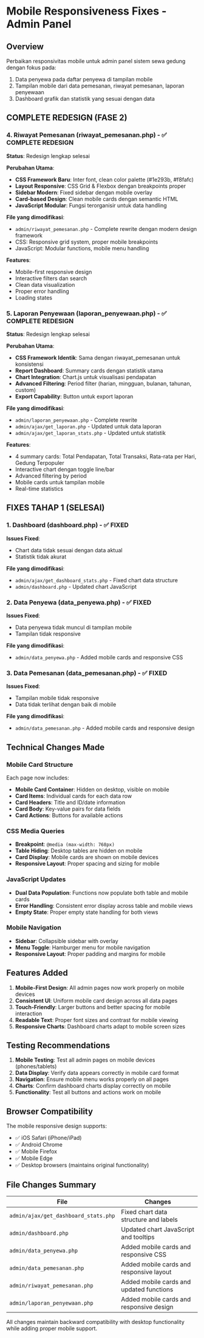 # Mobile Responsiveness Fixes - Admin Panel

## Overview
Perbaikan responsivitas mobile untuk admin panel sistem sewa gedung dengan fokus pada:
1. Data penyewa pada daftar penyewa di tampilan mobile
2. Tampilan mobile dari data pemesanan, riwayat pemesanan, laporan penyewaan
3. Dashboard grafik dan statistik yang sesuai dengan data

## COMPLETE REDESIGN (FASE 2)

### 4. Riwayat Pemesanan (riwayat_pemesanan.php) - ✅ COMPLETE REDESIGN
**Status**: Redesign lengkap selesai

**Perubahan Utama**:
- **CSS Framework Baru**: Inter font, clean color palette (#1e293b, #f8fafc)
- **Layout Responsive**: CSS Grid & Flexbox dengan breakpoints proper
- **Sidebar Modern**: Fixed sidebar dengan mobile overlay
- **Card-based Design**: Clean mobile cards dengan semantic HTML
- **JavaScript Modular**: Fungsi terorganisir untuk data handling

**File yang dimodifikasi**:
- `admin/riwayat_pemesanan.php` - Complete rewrite dengan modern design framework
- CSS: Responsive grid system, proper mobile breakpoints
- JavaScript: Modular functions, mobile menu handling

**Features**:
- Mobile-first responsive design
- Interactive filters dan search
- Clean data visualization
- Proper error handling
- Loading states

### 5. Laporan Penyewaan (laporan_penyewaan.php) - ✅ COMPLETE REDESIGN  
**Status**: Redesign lengkap selesai

**Perubahan Utama**:
- **CSS Framework Identik**: Sama dengan riwayat_pemesanan untuk konsistensi
- **Report Dashboard**: Summary cards dengan statistik utama
- **Chart Integration**: Chart.js untuk visualisasi pendapatan
- **Advanced Filtering**: Period filter (harian, mingguan, bulanan, tahunan, custom)
- **Export Capability**: Button untuk export laporan

**File yang dimodifikasi**:
- `admin/laporan_penyewaan.php` - Complete rewrite
- `admin/ajax/get_laporan.php` - Updated untuk data laporan
- `admin/ajax/get_laporan_stats.php` - Updated untuk statistik

**Features**:
- 4 summary cards: Total Pendapatan, Total Transaksi, Rata-rata per Hari, Gedung Terpopuler
- Interactive chart dengan toggle line/bar
- Advanced filtering by period
- Mobile cards untuk tampilan mobile
- Real-time statistics

## FIXES TAHAP 1 (SELESAI)

### 1. Dashboard (dashboard.php) - ✅ FIXED
**Issues Fixed**:
- Chart data tidak sesuai dengan data aktual
- Statistik tidak akurat

**File yang dimodifikasi**:
- `admin/ajax/get_dashboard_stats.php` - Fixed chart data structure
- `admin/dashboard.php` - Updated chart JavaScript

### 2. Data Penyewa (data_penyewa.php) - ✅ FIXED  
**Issues Fixed**:
- Data penyewa tidak muncul di tampilan mobile
- Tampilan tidak responsive

**File yang dimodifikasi**:
- `admin/data_penyewa.php` - Added mobile cards and responsive CSS

### 3. Data Pemesanan (data_pemesanan.php) - ✅ FIXED
**Issues Fixed**:
- Tampilan mobile tidak responsive
- Data tidak terlihat dengan baik di mobile

**File yang dimodifikasi**:
- `admin/data_pemesanan.php` - Added mobile cards and responsive design

## Technical Changes Made

### Mobile Card Structure
Each page now includes:
- **Mobile Card Container**: Hidden on desktop, visible on mobile
- **Card Items**: Individual cards for each data row
- **Card Headers**: Title and ID/date information
- **Card Body**: Key-value pairs for data fields
- **Card Actions**: Buttons for available actions

### CSS Media Queries
- **Breakpoint**: `@media (max-width: 768px)`
- **Table Hiding**: Desktop tables are hidden on mobile
- **Card Display**: Mobile cards are shown on mobile devices
- **Responsive Layout**: Proper spacing and sizing for mobile

### JavaScript Updates
- **Dual Data Population**: Functions now populate both table and mobile cards
- **Error Handling**: Consistent error display across table and mobile views
- **Empty State**: Proper empty state handling for both views

### Mobile Navigation
- **Sidebar**: Collapsible sidebar with overlay
- **Menu Toggle**: Hamburger menu for mobile navigation
- **Responsive Layout**: Proper padding and margins for mobile

## Features Added

1. **Mobile-First Design**: All admin pages now work properly on mobile devices
2. **Consistent UI**: Uniform mobile card design across all data pages
3. **Touch-Friendly**: Larger buttons and better spacing for mobile interaction
4. **Readable Text**: Proper font sizes and contrast for mobile viewing
5. **Responsive Charts**: Dashboard charts adapt to mobile screen sizes

## Testing Recommendations

1. **Mobile Testing**: Test all admin pages on mobile devices (phones/tablets)
2. **Data Display**: Verify data appears correctly in mobile card format
3. **Navigation**: Ensure mobile menu works properly on all pages
4. **Charts**: Confirm dashboard charts display correctly on mobile
5. **Functionality**: Test all buttons and actions work on mobile

## Browser Compatibility

The mobile responsive design supports:
- ✅ iOS Safari (iPhone/iPad)
- ✅ Android Chrome
- ✅ Mobile Firefox
- ✅ Mobile Edge
- ✅ Desktop browsers (maintains original functionality)

## File Changes Summary

| File | Changes |
|------|---------|
| `admin/ajax/get_dashboard_stats.php` | Fixed chart data structure and labels |
| `admin/dashboard.php` | Updated chart JavaScript and tooltips |
| `admin/data_penyewa.php` | Added mobile cards and responsive CSS |
| `admin/data_pemesanan.php` | Added mobile cards and responsive layout |
| `admin/riwayat_pemesanan.php` | Added mobile cards and updated functions |
| `admin/laporan_penyewaan.php` | Added mobile cards and responsive design |

All changes maintain backward compatibility with desktop functionality while adding proper mobile support.

